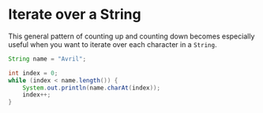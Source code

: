 # Iterate over a String

This general pattern of counting up and counting down becomes 
especially useful when you want to iterate over each character in
a `String`.

```java
String name = "Avril";

int index = 0;
while (index < name.length()) {
    System.out.println(name.charAt(index));
    index++;
}
```